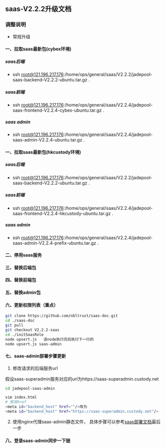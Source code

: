 ## saas-V2.2.2升级文档
### 调整说明
- 常规升级      
#### 一、拉取saas最新包(cybex环境)
##### saas后端
- ssh root@121.196.217.176:/home/ops/general/saas/V2.2.2/jadepool-saas-backend-V2.2.2-ubuntu.tar.gz .
##### saas前端
- ssh root@121.196.217.176:/home/ops/general/saas/V2.2.4/jadepool-saas-frontend-V2.2.4-cybex-ubuntu.tar.gz .
##### saas admin
- ssh root@121.196.217.176:/home/ops/general/saas/V2.2.4/jadepool-saas-admin-V2.2.4-ubuntu.tar.gz .
#### 一、拉取saas最新包(hkcustody环境)
##### saas后端
- ssh root@121.196.217.176:/home/ops/general/saas/V2.2.2/jadepool-saas-backend-V2.2.2-ubuntu.tar.gz .
##### saas前端
- ssh root@121.196.217.176:/home/ops/general/saas/V2.2.4/jadepool-saas-frontend-V2.2.4-hkcustody-ubuntu.tar.gz .
##### saas admin
- ssh root@121.196.217.176:/home/ops/general/saas/V2.2.4/jadepool-saas-admin-V2.2.4-prefix-ubuntu.tar.gz .
#### 二、停用saas服务
#### 三、替换后端包
#### 四、替换前端包
#### 五、替换admin包
#### 六、更新权限列表（重点）
```bash
git clone https://github.com/nbltrust/saas-doc.git
cd ./saas-doc
git pull
git checkout V2.2.2-saas
cd ./initSaasRole
node upsert.js   该node执行完后执行下一行的
node upsert.js saas-admin

```

#### 七、saas-admin部署步骤更新

1. 修改请求的后端服务url

假设saas-superadmin服务对应的url为https://saas-superadmin.custody.net
```bash
cd jadepool-saas-admin

vim index.html
# 修改href
<meta id="backend_host" href=""/>改为
<meta id="backend_host" href="https://saas-superadmin.custody.net"/>
```

2. 使用nginx代理saas-admin静态文件， 具体步骤可以参考[saas部署文档](https://github.com/nbltrust/saas-doc/blob/master/Chinese/saas%E9%83%A8%E7%BD%B2%E6%96%87%E6%A1%A3.md)最后一步

#### 八、登录saas-admin同步一下链

